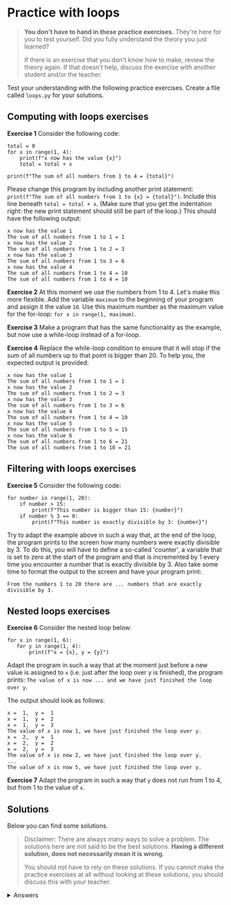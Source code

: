 # Practice with loops
> **You don't have to hand in these practice exercises.** They're here for you to test yourself. Did you fully understand the theory you just learned?
>
> If there is an exercise that you don't know how to make, review the theory again. If that doesn't help, discuss the exercise with another student and/or the teacher.

Test your understanding with the following practice exercises. Create a file called `loops.py` for your solutions.

## Computing with loops exercises
**Exercise 1**
Consider the following code:

    total = 0
    for x in range(1, 4):
        print(f"x now has the value {x}")
        total = total + x

    print(f"The sum of all numbers from 1 to 4 = {total}")

Please change this program by including another print statement: `print(f"The sum of all numbers from 1 to {x} = {total}")`. Include this line beneath `total = total + x`. (Make sure that you get the indentation right: the new print statement should still be part of the loop.) This should have the following output:

    x now has the value 1
    The sum of all numbers from 1 to 1 = 1
    x now has the value 2
    The sum of all numbers from 1 to 2 = 3
    x now has the value 3
    The sum of all numbers from 1 to 3 = 6
    x now has the value 4
    The sum of all numbers from 1 to 4 = 10
    The sum of all numbers from 1 to 4 = 10

**Exercise 2** At this moment we use the numbers from 1 to 4. Let's make this more flexible. Add the variable `maximum` to the beginning of your program and assign it the value `10`. Use this maximum number as the maximum value for the for-loop: `for x in range(1, maximum)`.

**Exercise 3** Make a program that has the same functionality as the example, but now use a while-loop instead of a for-loop.

**Exercise 4** Replace the while-loop condition to ensure that it will stop if the sum of all numbers up to that point is bigger than 20. To help you, the expected output is provided:

    x now has the value 1
    The sum of all numbers from 1 to 1 = 1
    x now has the value 2
    The sum of all numbers from 1 to 2 = 3
    x now has the value 3
    The sum of all numbers from 1 to 3 = 6
    x now has the value 4
    The sum of all numbers from 1 to 4 = 10
    x now has the value 5
    The sum of all numbers from 1 to 5 = 15
    x now has the value 6
    The sum of all numbers from 1 to 6 = 21
    The sum of all numbers from 1 to 10 = 21

## Filtering with loops exercises
**Exercise 5**
Consider the following code:

    for number in range(1, 20):
        if number > 15:
            print(f"This number is bigger than 15: {number}")
        if number % 3 == 0:
            print(f"This number is exactly divisible by 3: {number}")

Try to adapt the example above in such a way that, at the end of the loop, the program prints to the screen how many numbers were exactly divisible by 3. To do this, you will have to define a so-called 'counter', a variable that is set to zero at the start of the program and that is incremented by 1 every time you encounter a number that is exactly divisible by 3. Also take some time to format the output to the screen and have your program print:

    From the numbers 1 to 20 there are ... numbers that are exactly divisible by 3.

## Nested loops exercises

**Exercise 6** Consider the nested loop below:

    for x in range(1, 6):
       for y in range(1, 4):
           print(f"x = {x}, y = {y}")

Adapt the program in such a way that at the moment just before a new value is assigned to `x` (i.e. just after the loop over y is finished), the program prints: `The value of x is now ... and we have just finished the loop over y`.

The output should look as follows:

	x =  1,  y =  1
	x =  1,  y =  2
	x =  1,  y =  3
	The value of x is now 1, we have just finished the loop over y.
	x =  2,  y =  1
	x =  2,  y =  2
	x =  2,  y =  3
	The value of x is now 2, we have just finished the loop over y.
	...
	The value of x is now 5, we have just finished the loop over y.

**Exercise 7** Adapt the program in such a way that `y` does not run from 1 to 4, but from 1 to the value of `x`.

## Solutions
Below you can find some solutions.

> Disclaimer: There are always many ways to solve a problem. The solutions here are not said to be the best solutions.
**Having a different solution, does not necessarily mean it is wrong**.
>
> You should not have to rely on these solutions. If you cannot make the practice exercises at all without looking at these solutions, you should discuss this with your teacher.

<details markdown="1"><summary  markdown="span">Answers</summary>

**Exercise 1**

    total = 0
    for x in range(1, 5):
        print(f"x now has the value {x}")
        total = total + x
        print(f"The sum of all numbers from 1 to {x} = {total}")

    print(f"The sum of all numbers from 1 to 4 = {total}")

**Exercise 2**

    total = 0
    maximum = 10
    for x in range(1, maximum):
        print(f"x now has the value {x}")
        total = total + x
        print(f"The sum of all numbers from 1 to {x} = {total}")

    print(f"The sum of all numbers from 1 to {maximum} = {total}")


**Exercise 3**

    total = 0
    maximum = 10
    x = 1
    while x < maximum:
        print(f"x now has the value {x}")
        total = total + x
        print(f"The sum of all numbers from 1 to {x} = {total}")
        x += 1

    print(f"The sum of all numbers from 1 to {maximum} = {total}")

**Exercise 4**

    total = 0
    maximum = 10
    x = 1
    while total <= 20:
        print(f"x now has the value {x}")
        total = total + x
        print(f"The sum of all numbers from 1 to {x} = {total}")
        x += 1

    print(f"The sum of all numbers from 1 to {maximum} = {total}")


**Exercise 5**

    count = 0
    for number in range(1, 20):
        if number > 15:
            print(f"This number is bigger than 15: {number}")
        if number % 3 == 0:
            count += 1
            print(f"This number is exactly divisible by 3: {number}")
    print(f"From the numbers 1 to 20 there are {count} numbers that are exactly divisible by 3.")

**Exercise 6**

    for x in range(1, 6):
        for y in range(1, 4):
            print(f"x = {x}, y = {y}")
        print(f"The value of x is now {x} and we have just finished the loop over y")

**Exercise 7**

    for x in range(1, 6):
        for y in range(1, x):
            print(f"x = {x}, y = {y}")
        print(f"The value of x is now {x} and we have just finished the loop over y")

</details>
